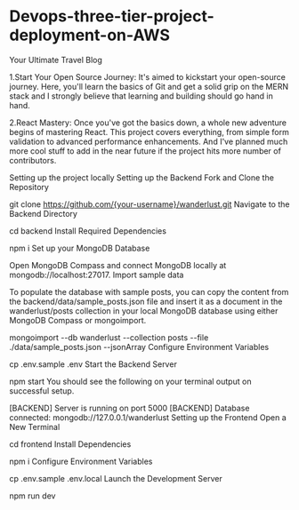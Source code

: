# Devops-three-tier-project-deployment-on-AWS
Your Ultimate Travel Blog

1.Start Your Open Source Journey: It's aimed to kickstart your open-source journey. Here, you'll learn the basics of Git and get a solid grip on the MERN stack and I strongly believe that learning and building should go hand in hand.

2.React Mastery: Once you've got the basics down, a whole new adventure begins of mastering React. This project covers everything, from simple form validation to advanced performance enhancements. And I've planned much more cool stuff to add in the near future if the project hits more number of contributors.

Setting up the project locally
Setting up the Backend
Fork and Clone the Repository

git clone https://github.com/{your-username}/wanderlust.git
Navigate to the Backend Directory

cd backend
Install Required Dependencies

npm i
Set up your MongoDB Database

Open MongoDB Compass and connect MongoDB locally at mongodb://localhost:27017.
Import sample data

To populate the database with sample posts, you can copy the content from the backend/data/sample_posts.json file and insert it as a document in the wanderlust/posts collection in your local MongoDB database using either MongoDB Compass or mongoimport.

mongoimport --db wanderlust --collection posts --file ./data/sample_posts.json --jsonArray
Configure Environment Variables

cp .env.sample .env
Start the Backend Server

npm start
You should see the following on your terminal output on successful setup.

[BACKEND] Server is running on port 5000
[BACKEND] Database connected: mongodb://127.0.0.1/wanderlust
Setting up the Frontend
Open a New Terminal

cd frontend
Install Dependencies

npm i
Configure Environment Variables

cp .env.sample .env.local
Launch the Development Server

npm run dev
